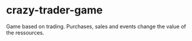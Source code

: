 # crazy-trader-game
Game based on trading. Purchases, sales and events change the value of the ressources. 
